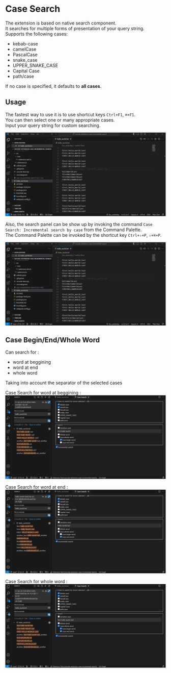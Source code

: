# Case Search

The extension is based on native search component.  
It searches for multiple forms of presentation of your query string.  
Supports the following cases:

* kebab-case
* camelCase
* PascalCase
* snake_case
* UPPER_SNAKE_CASE
* Capital Case
* path/case

If no case is specified, it defaults to **all cases**.


## Usage

The fastest way to use it is to use shortcut keys `Ctrl+F1`, `⌘+F1`.  
You can then select one or many appropriate cases.  
Input your query string for custom searching.  

![screenshot1](resources/screenshot1.gif)

Also, the search panel can be show up by invoking the command `Case Search: Incremental search by case` from the Command Palette.  
The Command Palette can be invoked by the shortcut key `Ctrl+⇧+P`, `⇧+⌘+P`.  

![screenshot2](resources/screenshot2.gif)


## Case Begin/End/Whole Word  

Can search for :  
- word at beggining  
- word at end  
- whole word  

Taking into account the separator of the selected cases  

Case Search for word at beggining :  
![screenshot_caseBeginWord](resources/screenshot_caseBeginWord.gif)

Case Search for word at end :  
![screenshot_caseEndWord](resources/screenshot_caseEndWord.gif)

Case Search for whole word :  
![screenshot_caseWholeWord](resources/screenshot_caseWholeWord.gif)
